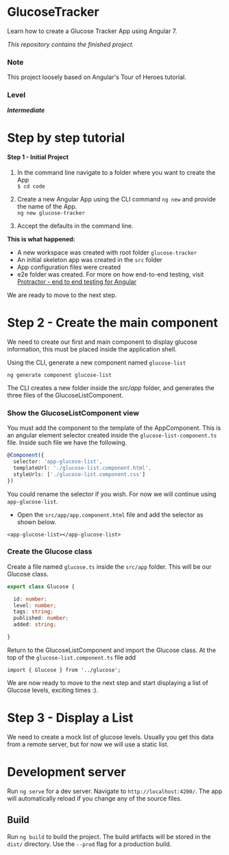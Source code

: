 # GlucoseTracker
Learn how to create a Glucose Tracker App using Angular 7.

_*This repository contains the finished project.*_

### Note
This project loosely based on Angular's Tour of Heroes tutorial.

### Level
_**Intermediate**_


# Step by step tutorial
#### Step 1 - Initial Project
1. In the command line navigate to a folder where you want to create the App <br>
``` $ cd code ```

1. Create a new Angular App using the CLI command `ng new` and provide the name of the App.<br>
` ng new glucose-tracker `

1. Accept the defaults in the command line.

**This is what happened:**
* A new workspace was created with root folder `glucose-tracker`
* An initial skeleton app was created in the `src` folder
* App configuration files were created
* e2e folder was created. For more on how end-to-end testing, visit [Protractor - end to end testing for Angular](https://www.protractortest.org)

We are ready to move to the next step.

# Step 2 - Create the main component
We need to create our first and main component to display glucose information, this must be placed inside the application shell.

Using the CLI, generate a new component named `glucose-list`

`ng generate component glucose-list`

The CLI creates a new folder inside the _src/app_ folder, and generates the three files of the GlucoseListComponent.

### Show the GlucoseListComponent view
You must add the component to the template of the AppComponent. This is an angular element selector created inside the `glucose-list-component.ts`
file. Inside such file we have the following.

```typescript
@Component({
  selector: 'app-glucose-list',
  templateUrl: './glucose-list.component.html',
  styleUrls: ['./glucose-list.component.css']
})
```
You could rename the selector if you wish. For now we will continue using `app-glucose-list`.
* Open the `src/app/app.component.html` file and add the selector as shown below.

`<app-glucose-list></app-glucose-list>`

### Create the Glucose class
Create a file named `glucose.ts` inside the `src/app` folder. This will be our Glucose class.
```typescript
export class Glucose {

  id: number;
  level: number;
  tags: string;
  published: number;
  added: string;

}
```
Return to the GlucoseListComponent and import the Glucose class. At the top of the `glucose-list.component.ts` file add

`import { Glucose } from '../glucose';`

We are now ready to move to the next step and start displaying a list of Glucose levels, exciting times :).


# Step 3 - Display a List
We need to create a mock list of glucose levels. Usually you get this data from a remote server, but for now we will use a static list.


# Development server

Run `ng serve` for a dev server. Navigate to `http://localhost:4200/`. The app will automatically reload if you change any of the source files.

## Build

Run `ng build` to build the project. The build artifacts will be stored in the `dist/` directory. Use the `--prod` flag for a production build.

